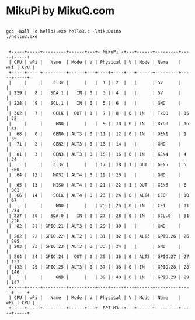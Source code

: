 # MikuPi by MikuQ.com

<pre><code>
gcc -Wall -o hello3.exe hello3.c -lMikuDuino
./hello3.exe
</code></pre>

<pre><code>
 +-----+-----+---------+------+---+- MikuPi -+---+------+---------+-----+-----+
 | CPU | wPi |   Name  | Mode | V | Physical | V | Mode | Name    | wPi | CPU |
 +-----+-----+---------+------+---+----++----+---+------+---------+-----+-----+
 |     |     |    3.3v |      |   |  1 || 2  |   |      | 5v      |     |     |
 | 229 |   8 |   SDA.1 |   IN | 0 |  3 || 4  |   |      | 5V      |     |     |
 | 228 |   9 |   SCL.1 |   IN | 0 |  5 || 6  |   |      | GND     |     |     |
 | 362 |   7 |    GCLK |  OUT | 1 |  7 || 8  | 0 | IN   | TxD0    | 15  | 32  |
 |     |     |     GND |      |   |  9 || 10 | 0 | IN   | RxD0    | 16  | 33  |
 |  68 |   0 |    GEN0 | ALT3 | 0 | 11 || 12 | 0 | IN   | GEN1    | 1   | 35  |
 |  71 |   2 |    GEN2 | ALT3 | 0 | 13 || 14 |   |      | GND     |     |     |
 |  81 |   3 |    GEN3 | ALT3 | 0 | 15 || 16 | 0 | IN   | GEN4    | 4   | 34  |
 |     |     |    3.3v |      |   | 17 || 18 | 1 | OUT  | GEN5    | 5   | 360 |
 |  64 |  12 |    MOSI | ALT4 | 0 | 19 || 20 |   |      | GND     |     |     |
 |  65 |  13 |    MISO | ALT4 | 0 | 21 || 22 | 1 | OUT  | GEN6    | 6   | 361 |
 |  66 |  14 |    SCLK | ALT4 | 0 | 23 || 24 | 0 | ALT4 | CE0     | 10  | 67  |
 |     |     |     GND |      |   | 25 || 26 | 0 | IN   | CE1     | 11  | 234 |
 | 227 |  30 |   SDA.0 |   IN | 0 | 27 || 28 | 0 | IN   | SCL.0   | 31  | 226 |
 |  82 |  21 | GPIO.21 | ALT3 | 0 | 29 || 30 |   |      | GND     |     |     |
 | 202 |  22 | GPIO.22 | ALT2 | 0 | 31 || 32 | 0 | ALT3 | GPIO.26 | 26  | 205 |
 | 203 |  23 | GPIO.23 | ALT3 | 0 | 33 || 34 |   |      | GND     |     |     |
 | 204 |  24 | GPIO.24 |  OUT | 0 | 35 || 36 | 0 | ALT3 | GPIO.27 | 27  | 133 |
 | 132 |  25 | GPIO.25 | ALT3 | 0 | 37 || 38 | 0 | IN   | GPIO.28 | 28  | 146 |
 |     |     |     GND |      |   | 39 || 40 | 0 | IN   | GPIO.29 | 29  | 147 |
 +-----+-----+---------+------+---+----++----+---+------+---------+-----+-----+
 | CPU | wPi |   Name  | Mode | V | Physical | V | Mode | Name    | wPi | CPU |
 +-----+-----+---------+------+---+- BPI-M3 -+---+------+---------+-----+-----+
</code></pre>